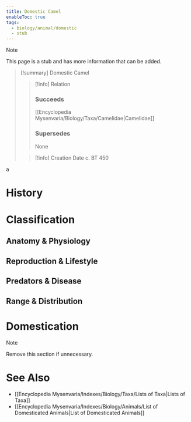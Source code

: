 ```yaml
---
title: Domestic Camel
enableToc: true
tags:
  - biology/animal/domestic
  - stub
---
```


> [!note]
> This page is a stub and has more information that can be added.

> [!summary] Domestic Camel
> > [!info] Relation
> > ### Succeeds
> > [[Encyclopedia Mysenvaria/Biology/Taxa/Camelidae|Camelidae]]
> > ### Supersedes
> > None
>
> > [!info] Creation Date
> > c. BT 450

a
# History

# Classification
## Anatomy & Physiology

## Reproduction & Lifestyle

## Predators & Disease

## Range & Distribution

# Domestication

> [!note]
> Remove this section if unnecessary.
# See Also
- [[Encyclopedia Mysenvaria/Indexes/Biology/Taxa/Lists of Taxa|Lists of Taxa]]
- [[Encyclopedia Mysenvaria/Indexes/Biology/Animals/List of Domesticated Animals|List of Domesticated Animals]]